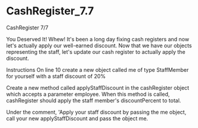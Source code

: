 # CashRegister_7.7
CashRegister 7/7

You Deserved It!
Whew! It's been a long day fixing cash registers and now let's actually apply our well-earned discount. Now that we have our objects representing the staff, let's update our cash register to actually apply the discount.

Instructions
On line 10 create a new object called me of type StaffMember for yourself with a staff discount of 20%

Create a new method called applyStaffDiscount in the cashRegister object which accepts a parameter employee. When this method is called, cashRegister should apply the staff member's discountPercent to total.

Under the comment, 'Apply your staff discount by passing the me object, call your new applyStaffDiscount and pass the object me.
